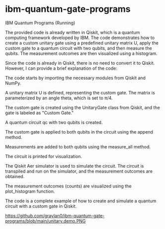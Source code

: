 # ibm-quantum-gate-programs
IBM Quantum Programs (Running)


The provided code is already written in Qiskit, which is a quantum computing framework developed by IBM. The code demonstrates how to create a custom unitary gate using a predefined unitary matrix U, apply the custom gate to a quantum circuit with two qubits, and then measure the qubits. The measurement outcomes are then visualized using a histogram.

Since the code is already in Qiskit, there is no need to convert it to Qiskit. However, I can provide a brief explanation of the code:

The code starts by importing the necessary modules from Qiskit and NumPy.

A unitary matrix U is defined, representing the custom gate. The matrix is parameterized by an angle theta, which is set to π/4.

The custom gate is created using the UnitaryGate class from Qiskit, and the gate is labeled as "Custom Gate."

A quantum circuit qc with two qubits is created.

The custom gate is applied to both qubits in the circuit using the append method.

Measurements are added to both qubits using the measure_all method.

The circuit is printed for visualization.

The Qiskit Aer simulator is used to simulate the circuit. The circuit is transpiled and run on the simulator, and the measurement outcomes are obtained.

The measurement outcomes (counts) are visualized using the plot_histogram function.

The code is a complete example of how to create and simulate a quantum circuit with a custom gate in Qiskit.


https://github.com/graylan0/ibm-quantum-gate-programs/blob/main/unitary.demo.PNG
